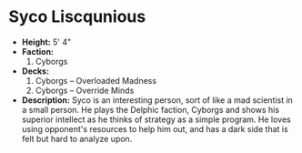 
# Syco Liscqunious

- **Height:** 5' 4"
- **Faction:** 
  1. Cyborgs
- **Decks:** 
  1. Cyborgs – Overloaded Madness
  2. Cyborgs – Override Minds
- **Description:**
Syco is an interesting person, sort of like a mad scientist in a small person. 
He plays the Delphic faction, Cyborgs and shows his superior intellect as he 
thinks of strategy as a simple program. He loves using opponent's resources to help
him out, and has a dark side that is felt but hard to analyze upon. 
